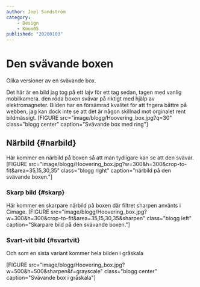 ```yaml
---
author: Joel Sandström
category:
    - Design
    - Kmom05
published: "20200103"
---
```

Den svävande boxen
==================================

Olika versioner av en svävande box.

<!--more-->

Det här är en bild jag tog på ett lajv för ett tag sedan, tagen med vanlig mobilkamera. den röda boxen svävar på riktigt med hjälp av elektromagneter. Bilden har en försämrad kvalitet för att fngera bättre på webben, jag kan dock inte se att det är någon skillnad mot orginalet rent bildmässigt.
[FIGURE src="image/blogg/Hoovering_box.jpg?q=30" class="blogg center" caption="Svävande box med ring"]



Närbild {#narbild}
-----------------------------------

Här kommer en närbild på boxen så att man tydligare kan se att den svävar.
[FIGURE src="image/blogg/Hoovering_box.jpg?w=300&h=300&crop-to-fit&area=35,15,30,35" class="blogg right" caption="närbild på den svävande boxen."]



### Skarp bild {#skarp}

Här kommer en skarpare närbild på boxen där filtret sharpen använts i Cimage.
[FIGURE src="image/blogg/Hoovering_box.jpg?w=300&h=300&crop-to-fit&area=35,15,30,35&sharpen" class="blogg left" caption="Skarpare bild på den svävande boxen."]


### Svart-vit bild {#svartvit}

Och som en sista variant kommer hela bilden i gråskala

[FIGURE src="image/blogg/Hoovering_box.jpg?w=500&h=500&sharpen&f=grayscale" class="blogg center" caption="Svävande box i gråskala"]
